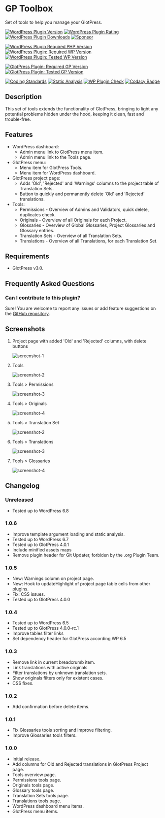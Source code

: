 # GP Toolbox

Set of tools to help you manage your GlotPress.

[![WordPress Plugin Version](https://img.shields.io/wordpress/plugin/v/gp-toolbox?label=Plugin%20Version&logo=wordpress)](https://wordpress.org/plugins/gp-toolbox/)
[![WordPress Plugin Rating](https://img.shields.io/wordpress/plugin/stars/gp-toolbox?label=Plugin%20Rating&logo=wordpress)](https://wordpress.org/support/plugin/gp-toolbox/reviews/)
[![WordPress Plugin Downloads](https://img.shields.io/wordpress/plugin/dt/gp-toolbox.svg?label=Downloads&logo=wordpress)](https://wordpress.org/plugins/gp-toolbox/advanced/)
[![Sponsor](https://img.shields.io/badge/GitHub-🤍%20Sponsor-ea4aaa?logo=github)](https://github.com/sponsors/pedro-mendonca)

[![WordPress Plugin Required PHP Version](https://img.shields.io/wordpress/plugin/required-php/gp-toolbox?label=PHP%20Required&logo=php&logoColor=white)](https://wordpress.org/plugins/gp-toolbox/)
[![WordPress Plugin: Required WP Version](https://img.shields.io/wordpress/plugin/wp-version/gp-toolbox?label=WordPress%20Required&logo=wordpress)](https://wordpress.org/plugins/gp-toolbox/)
[![WordPress Plugin: Tested WP Version](https://img.shields.io/wordpress/plugin/tested/gp-toolbox.svg?label=WordPress%20Tested&logo=wordpress)](https://wordpress.org/plugins/gp-toolbox/)

[![GlotPress Plugin: Required GP Version](https://img.shields.io/badge/GlotPress%20Required-v3.0.0-826eb4.svg)](https://wordpress.org/plugins/glotpress/)
[![GlotPress Plugin: Tested GP Version](https://img.shields.io/badge/GlotPress%20Tested-v4.0.0-826eb4.svg)](https://github.com/GlotPress/GlotPress/releases/tag/4.0.0)

[![Coding Standards](https://github.com/pedro-mendonca/GP-Toolbox/actions/workflows/coding-standards.yml/badge.svg)](https://github.com/pedro-mendonca/GP-Toolbox/actions/workflows/coding-standards.yml)
[![Static Analysis](https://github.com/pedro-mendonca/GP-Toolbox/actions/workflows/static-analysis.yml/badge.svg)](https://github.com/pedro-mendonca/GP-Toolbox/actions/workflows/static-analysis.yml)
[![WP Plugin Check](https://github.com/pedro-mendonca/GP-Toolbox/actions/workflows/plugin-check.yml/badge.svg)](https://github.com/pedro-mendonca/GP-Toolbox/actions/workflows/plugin-check.yml)
[![Codacy Badge](https://app.codacy.com/project/badge/Grade/3539ffa2702a4e1a9b7ac7fcfd506169)](https://app.codacy.com/gh/pedro-mendonca/GP-Toolbox/dashboard?utm_source=gh&utm_medium=referral&utm_content=&utm_campaign=Badge_grade)

## Description

This set of tools extends the functionality of GlotPress, bringing to light any potential problems hidden under the hood, keeping it clean, fast and trouble-free.

## Features

* WordPress dashboard:
  * Admin menu link to GlotPress menu item.
  * Admin menu link to the Tools page.
* GlotPress menu:
  * Menu item for GlotPress Tools.
  * Menu item for WordPress dashboard.
* GlotPress project page:
  * Adds 'Old', 'Rejected' and 'Warnings' columns to the project table of Translation Sets.
  * Button to quickly and permanently delete 'Old' and 'Rejected' translations.
* Tools:
  * Permissions - Overview of Admins and Validators, quick delete, duplicates check.
  * Originals - Overview of all Originals for each Project.
  * Glossaries - Overview of Global Glossaries, Project Glossaries and Glossary entries.
  * Translation Sets - Overview of all Translation Sets.
  * Translations - Overview of all Translations, for each Translation Set.

## Requirements

* GlotPress v3.0.

## Frequently Asked Questions

### Can I contribute to this plugin?

Sure! You are welcome to report any issues or add feature suggestions on the [GitHub repository](https://github.com/pedro-mendonca/GP-Toolbox).

## Screenshots

1. Project page with added 'Old' and 'Rejected' columns, with delete buttons

   ![screenshot-1](./.wordpress-org/screenshot-1.png)

2. Tools

   ![screenshot-2](./.wordpress-org/screenshot-2.png)

3. Tools > Permissions

   ![screenshot-3](./.wordpress-org/screenshot-3.png)

4. Tools > Originals

   ![screenshot-4](./.wordpress-org/screenshot-4.png)

5. Tools > Translation Set

   ![screenshot-2](./.wordpress-org/screenshot-5.png)

6. Tools > Translations

   ![screenshot-3](./.wordpress-org/screenshot-6.png)

7. Tools > Glossaries

   ![screenshot-4](./.wordpress-org/screenshot-7.png)

## Changelog

### Unreleased

* Tested up to WordPress 6.8

### 1.0.6

* Improve template argument loading and static analysis.
* Tested up to WordPress 6.7
* Tested up to GlotPress 4.0.1
* Include minified assets maps
* Remove plugin header for Git Updater, forbiden by the .org Plugin Team.

### 1.0.5

* New: Warnings column on project page.
* New: Hook to updateHighlight of project page table cells from other plugins.
* Fix: CSS issues.
* Tested up to GlotPress 4.0.0

### 1.0.4

* Tested up to WordPress 6.5
* Tested up to GlotPress 4.0.0-rc.1
* Improve tables filter links
* Set dependency header for GlotPress according WP 6.5

### 1.0.3

* Remove link in current breadcrumb item.
* Link translations with active originals.
* Filter translations by unknown translation sets.
* Show originals filters only for existent cases.
* CSS fixes.

### 1.0.2

* Add confirmation before delete items.

### 1.0.1

* Fix Glossaries tools sorting and improve filtering.
* Improve Glossaries tools filters.

### 1.0.0

* Initial release.
* Add columns for Old and Rejected translations in GlotPress Project page.
* Tools overview page.
* Permissions tools page.
* Originals tools page.
* Glossary tools page.
* Translation Sets tools page.
* Translations tools page.
* WordPress dashboard menu items.
* GlotPress menu items.

